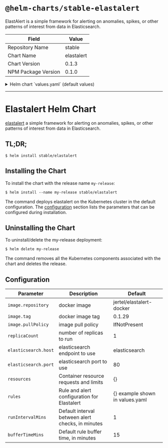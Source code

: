 # `@helm-charts/stable-elastalert`

ElastAlert is a simple framework for alerting on anomalies, spikes, or other patterns of interest from data in Elasticsearch.

| Field               | Value      |
| ------------------- | ---------- |
| Repository Name     | stable     |
| Chart Name          | elastalert |
| Chart Version       | 0.1.3      |
| NPM Package Version | 0.1.0      |

<details>

<summary>Helm chart `values.yaml` (default values)</summary>

```yaml
# number of replicas to run
replicaCount: 1
# number of helm release revisions to retain
revisionHistoryLimit: 5

# Default internal between alert checks against the elasticsearch datasource, in minutes
runIntervalMins: 1

# Default rule buffer duration, in minutes
bufferTimeMins: 15

image:
  # docker image
  repository: jertel/elastalert-docker
  # docker image tag
  tag: 0.1.29
  pullPolicy: IfNotPresent
resources: {}

elasticsearch:
  # elasticsearch endpoint e.g. (svc.namespace||svc)
  host: ''
  # elasticsearch port
  port: 80

# rule configurations e.g. (http://elastalert.readthedocs.io/en/latest/)
rules:
  {}
  # deadman_slack: |-
  #   ---
  #   name: Deadman Switch Slack
  #   type: frequency
  #   index: containers-*
  #   num_events: 3
  #   timeframe:
  #     minutes: 3
  #   filter:
  #   - term:
  #       message: "deadmanslack"
  #   alert:
  #   - "slack"
  #   slack:
  #   slack_webhook_url: dummy
  # deadman_pagerduty: |-
  #   ---
  #   name: Deadman Switch PagerDuty
  #   type: frequency
  #   index: containers-*
  #   num_events: 3
  #   timeframe:
  #     minutes: 3
  #   filter:
  #   - term:
  #       message: "deadmanpd"
  #   alert:
  #   - "pagerduty"
  #   pagerduty:
  #   pagerduty_service_key: dummy
  #   pagerduty_client_name: Elastalert Deadman Switch
```

</details>

---

# Elastalert Helm Chart

[elastalert](https://github.com/Yelp/elastalert) a simple framework for alerting on anomalies, spikes, or other patterns of interest from data in Elasticsearch.

## TL;DR;

```console
$ helm install stable/elastalert
```

## Installing the Chart

To install the chart with the release name `my-release`:

```console
$ helm install --name my-release stable/elastalert
```

The command deploys elastalert on the Kubernetes cluster in the default configuration. The [configuration](#configuration) section lists the parameters that can be configured during installation.

## Uninstalling the Chart

To uninstall/delete the my-release deployment:

```console
$ helm delete my-release
```

The command removes all the Kubernetes components associated with the chart and deletes the release.

## Configuration

| Parameter            | Description                                       | Default                         |
| -------------------- | ------------------------------------------------- | ------------------------------- |
| `image.repository`   | docker image                                      | jertel/elastalert-docker        |
| `image.tag`          | docker image tag                                  | 0.1.29                          |
| `image.pullPolicy`   | image pull policy                                 | IfNotPresent                    |
| `replicaCount`       | number of replicas to run                         | 1                               |
| `elasticsearch.host` | elasticsearch endpoint to use                     | elasticsearch                   |
| `elasticsearch.port` | elasticsearch port to use                         | 80                              |
| `resources`          | Container resource requests and limits            | {}                              |
| `rules`              | Rule and alert configuration for Elastalert       | {} example shown in values.yaml |
| `runIntervalMins`    | Default interval between alert checks, in minutes | 1                               |
| `bufferTimeMins`     | Default rule buffer time, in minutes              | 15                              |
